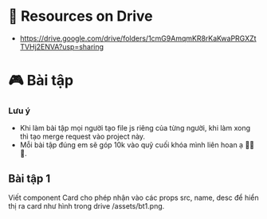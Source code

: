 # 💾 Resources on Drive
- https://drive.google.com/drive/folders/1cmG9AmqmKR8rKaKwaPRGXZtTVHj2ENVA?usp=sharing
# 🎮 Bài tập
### Lưu ý
- Khi làm bài tập mọi người tạo file js riêng của từng người, khi làm xong thì tạo merge request vào project này.
- Mỗi bài tập đúng em sẽ góp 10k vào quỹ cuối khóa mình liên hoan ạ 🍻🍻🍻.
## Bài tập 1
Viết component Card cho phép nhận vào các props src, name, desc để hiển thị ra card như hình trong drive /assets/bt1.png.

